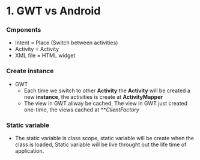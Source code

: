 # 1. GWT vs Android

### Cmponents
  - Intent   = Place (Switch between activities)
  - Activity = Activity
  - XML file = HTML widget

### Create instance
  - GWT
    - Each time we switch to other **Activity** the **Activity** will be created a new **instance**, the activities is create at **ActivityMapper**
    - The view in GWT allway be cached, The view in GWT just created one-time, the views cached at ***ClientFactory*
### Static variable 
  - The static variable is class scope, static variable will be create when the class is loaded, Static variable will be live throught out the life time of application.
